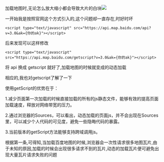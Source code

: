 

加载地图时,无论怎么放大缩小都会导致大片的白块![](https://img-blog.csdnimg.cn/c62e1a7266a449d5bdc62f68f4a1b697.png)

一开始我是按照官网这个方式引入的,这个问题却一直存在,时好时坏

```cobol
<script type="text/javascript" src="https://api.map.baidu.com/api?v=3.0&ak={你的ak}"></script>
```

后来发现可以这样修改

```cobol
<script type="text/javascript" src="https://api.map.baidu.com/getscript?v=3.0&ak={你的ak}"></script>
```

将 api 换成 getscript 就好了,加载地图的时候就变成的动态加载

相应的,我也对getscript了解了一下

使用getScript的优势在于：

1.减少页面第一次加载的时候直接加载的所有的js静态文件，能够有效的提高页面加载速度，释放对网络带宽的压力。

2.通过浏览器的Sources，可以看出，动态加载的页面js，并不会出现在Sources里，可以减少个人代码的可见度，避免一些隐晦代码的暴露。

3.当前版本的getScript方法能够支持跨域调用js。

根据第一条,可得知,当加载百度地图的时候,浏览器会一次性请求很多地图瓦片,由于未知的原因,加载的时候会出现很多请求不到的瓦片,动态的加载瓦片便可避免出现大量瓦片请求失败的问题